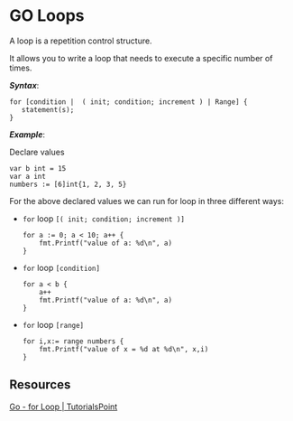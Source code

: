 # GO Loops

A loop is a repetition control structure.

It allows you to write a loop that needs to execute a specific number of times.

**_Syntax_**:

```
for [condition |  ( init; condition; increment ) | Range] {
   statement(s);
}
```

**_Example_**:

Declare values

```
var b int = 15
var a int
numbers := [6]int{1, 2, 3, 5}
```

For the above declared values we can run for loop in three different ways:

- `for` loop `[( init; condition; increment )]`

  ```
  for a := 0; a < 10; a++ {
      fmt.Printf("value of a: %d\n", a)
  }
  ```

- `for` loop `[condition]`

  ```
  for a < b {
      a++
      fmt.Printf("value of a: %d\n", a)
  }
  ```

- `for` loop `[range]`

  ```
  for i,x:= range numbers {
      fmt.Printf("value of x = %d at %d\n", x,i)
  }
  ```

## Resources

[Go - for Loop | TutorialsPoint](https://www.tutorialspoint.com/go/go_for_loop.htm)
